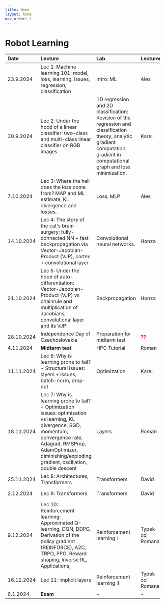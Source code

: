 ```yaml
---
title: Home
layout: home
nav_order: 1
---
```


# Robot Learning

| Date | Lecture        | Lab                                                                                                                                                                              | Lecturer                              | Homework           |
|:--|:--|:---------------------------------------------------------------------------------------------------------------------------------------------------------------------------------|:--------------------------------------|:-------------------|
| 23.9.2024 | Lec 1: Machine learning 101: model, loss, learning, issues, regression, classification | Intro: ML                                                                                                                                                                        | Ales                                  | -                  |
| 30.9.2024 | Lec 2: Under the hood of a linear classifier: two-class and multi-class linear classifier on RGB images  | 1D regression and 2D classification: Revision of the regression and classification theory, analytic gradient computation, gradient in computational graph and loss minimization. | Karel                                 | -                  |
| 7.10.2024 | Lec 3: Where the hell does the loss come from? MAP and ML estimate, KL divergence and losses. | Loss, MLP                                                                                                                                                                        | Ales                                  | HW1 - MLP          |
| 14.10.2024 | Lec 4: The story of the cat's brain surgery: fully-connected NN + fast backpropagation via Vector-Jacobian-Product (VJP), cortex + convolutional layer  | Convolutional neural networks.                                                                                                                                                   | Honza                                 | -                  |
| 21.10.2024 | Lec 5: Under the hood of auto-differentiation: Vector-Jacobian-Product (VJP) vs chainrule and multiplication of Jacobians, convolutional layer and its VJP | Backpropagation                                                                                                                                                                  | Honza                                 | HW2 - Autograd     |
| 28.10.2024 | Independence Day of Czechoslovakia | Preparation for midterm test                                                                                                                                                     | <span style="color:red">**??**</span> | -                  |
| 4.11.2024 | **Midterm test** | HPC Tutorial                                                                                                                                                                     | Roman                                 | -                  |
| 11.11.2024 | Lec 6: Why is learning prone to fail? - Structural issues: layers + issues, batch-norm, drop-out | Optimization | Karel | -                  |
| 18.11.2024 | Lec 7: Why is learning prone to fail? - Optimization issues: optimization vs learning, KL divergence, SGD, momentum, convergence rate, Adagrad, RMSProp, AdamOptimizer, diminishing/exploding gradient, oscillation, double descent  | Layers                                                                                                                                                                           | Roman                                 | HW3 - Segmentation |
| 25.11.2024 | Lec 8: Architectures, Transformers  | Transformers                                                                                                                                                                     | David                                 | -                  |
| 2.12.2024 | Lec 9: Transformers  | Transformers                                                                                                                                                                     | David                                 | HW4 - Transformers |
| 9.12.2024 | Lec 10: Reinforcement learning: Approximated Q-learning, DQN, DDPG, Derivation of the policy gradient (REINFORCE), A2C, TRPO, PPO, Reward shaping, Inverse RL, Applications,  | Reinforcement learning I                                                                                                                                                         | Typek od Romana                       | -                  |
| 16.12.2024 | Lec 11: Implicit layers  | Reinforcement learning II                                                                                                                                                        | Typek od Romana                       | HW5 - RL           |
| 6.1.2024 | **Exam** | -                                                                                                                                                                                | -                                     | -                  |
